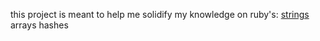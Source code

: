 this project is meant to help me solidify my knowledge on ruby's:
    [strings](../tutorials/strings.md)
    arrays
    hashes